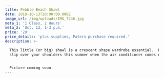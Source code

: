 ```yaml
---
title: Pebble Beach Shawl
date: 2018-10-13T20:00:00.000Z
image_url: /img/uploads/IMG_7246.jpg
meta_1: '1 Class, 2 Hours'
meta_2: 'Oct. 13, 1-3 p.m.'
price: '20'
price_details: 'plus supplies, Patern purchase required.'
description: >-

  This little (or big) shawl is a crescent shape wardrobe essential.  Perfect to
  slip over your shoulders this summer when the air conditioner comes on : )


  Picture coming soon.
---
```





